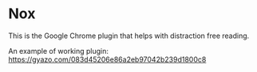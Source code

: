 Nox
================
This is the Google Chrome plugin that helps with distraction free reading.

An example of working plugin: https://gyazo.com/083d45206e86a2eb97042b239d1800c8
